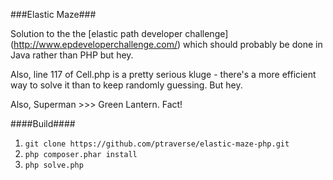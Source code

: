 ###Elastic Maze###

Solution to the the [elastic path developer challenge] (http://www.epdeveloperchallenge.com/) which should probably be done in Java rather than PHP but hey.

Also, line 117 of Cell.php is a pretty serious kluge - there's a more efficient way to solve it than to keep randomly guessing. But hey.

Also, Superman >>> Green Lantern. Fact!

####Build####

1. `git clone https://github.com/ptraverse/elastic-maze-php.git`
2. `php composer.phar install`
3. `php solve.php`
